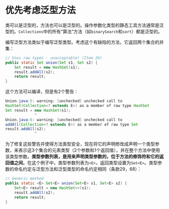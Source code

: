 # 优先考虑泛型方法

类可以是泛型的，方法也可以是泛型的。操作参数化类型的静态工具方法通常是泛型的。`Collections`中的所有“算法”方法（如`binarySearch`和`sort`）都是泛型的。

编写泛型方法类似于编写泛型类型。考虑这个有缺陷的方法，它返回两个集合的并集：

```java
// Uses raw types - unacceptable! (Item 26)
public static Set union(Set s1, Set s2) {
	Set result = new HashSet(s1);
	result.addAll(s2);
	return result;
}
```

这个方法可以编译，但是有2个警告：

```java
Union.java:5: warning: [unchecked] unchecked call to
HashSet(Collection<? extends E>) as a member of raw type HashSet
Set result = new HashSet(s1);
             ^
Union.java:6: warning: [unchecked] unchecked call to
addAll(Collection<? extends E>) as a member of raw type Set
result.addAll(s2);
             ^
```

为了修复这些警告并使得方法类型安全，现在将它的声明修改成声明一个类型参数，来表示这3个集合的元素类型（2个参数和1个返回值），并在整个方法中使用该类型参数。**类型参数列表，是用来声明类型参数的，位于方法的修饰符和它的返回值之间**。在这个例子中，类型参数列表为`<E>`，返回类型设置为`Set<E>`。类型参数的命名约定与泛型方法和泛型类型的命名约定相同（条款29，68）：

```java
// Generic method
public static <E> Set<E> union(Set<E> s1, Set<E> s2) {
	Set<E> result = new HashSet<>(s1);
	result.addAll(s2);
	return result;
}
```

